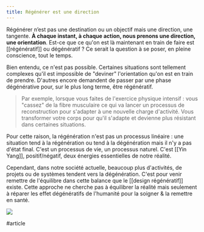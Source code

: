 ```yaml
---
title: Régénérer est une direction
---
```


Régénérer n’est pas une destination ou un objectif mais une direction, une tangente. **À chaque instant, à chaque action, nous prenons une direction, une orientation**. Est-ce que ce qu'on est là maintenant en train de faire est [[régénératif]] ou dégénératif ? Ce serait la question à se poser, en pleine conscience, tout le temps.

Bien entendu, ce n'est pas possible. Certaines situations sont tellement complexes qu'il est impossible de "deviner" l'orientation qu'on est en train de prendre. D'autres encore demandent de passer par une phase dégénérative pour, sur le plus long terme, être régénératif.

> Par exemple, lorsque vous faites de l'exercice physique intensif : vous "cassez" de la fibre musculaire ce qui va lancer un processus de reconstruction pour s'adapter à une nouvelle charge d'activité. Vous transformer votre corps pour qu'il s'adapte et devienne plus résistant dans certaines situations.

Pour cette raison, la régénération n'est pas un processus linéaire : une situation tend à la régénération ou tend à la dégénération mais il n'y a pas d'état final. C'est un processus de vie, un processus naturel. C'est [[Yin Yang]], positif/négatif, deux énergies essentielles de notre réalité.

Cependant, dans notre société actuelle, beaucoup plus d'activités, de projets ou de systèmes tendent vers la dégénération. C'est pour venir remettre de l'équilibre dans cette balance que le [[design régénératif]] existe. Cette approche ne cherche pas à équilibrer la réalité mais seulement à réparer les effet dégénératifs de l'humanité pour la soigner & la remettre en santé.

![](https://firebasestorage.googleapis.com/v0/b/firescript-577a2.appspot.com/o/imgs%2Fapp%2FOmega%2Fd50EJqYA7l?alt=media&token=cd155080-20a1-4084-97ee-cb8d7ca1ee55)

#article 
